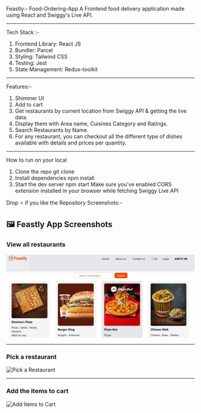 Feastly:- Food-Ordering-App
A Frontend food delivery application made using React and Swiggy's Live API.
_____________________________________________________________________________________________________________________________________________________________________________

Tech Stack :-
1. Frontend Library: React JS
2. Bundler: Parcel
3. Styling: Tailwind CSS
4. Testing: Jest
5. State Management: Redux-toolkit
_______________________________________________________________________________________________________________________________________________________________________________

Features:-
1. Shimmer UI
2. Add to cart
3. Get restaurants by current location from Swiggy API & getting the live data.
4. Display them with Area name, Cuisines Category and Ratings.
5. Search Restaurants by Name.
6. For any restaurant, you can checkout all the different type of dishes available with details and prices per quantity.
_______________________________________________________________________________________________________________________________________________________________________________

How to run on your local
1. Clone the repo
git clone
2. Install dependencies
npm install
3. Start the dev server
npm start
Make sure you've enabled CORS extension installed in your browser while fetching Swiggy Live API

Drop ⭐ if you like the Repository
Screenshots:-
## 🖼️ Feastly App Screenshots
### View all restaurants
![View All Restaurants](images/Screenshot%202025-07-11%20115225.png)

_______________________________________________________________________________________________________________________________________________________________________________

### Pick a restaurant
![Pick a Restaurant](images/Screenshot%2025-07-11-115324.png)
_______________________________________________________________________________________________________________________________________________________________________________
### Add the items to cart
![Add Items to Cart](images/Screenshot%2025-07-11-115426.png)

